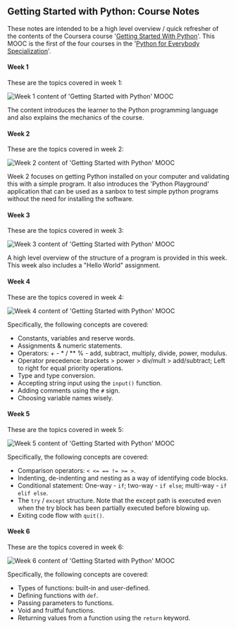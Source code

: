 ## Getting Started with Python: Course Notes

These notes are intended to be a high level overview / quick refresher of the contents of the Coursera course '[Getting Started With Python](https://www.coursera.org/learn/python/home/info)'. This MOOC is the first of the four courses in the '[Python for Everybody Specialization](https://www.coursera.org/specializations/python)'.

#### Week 1

These are the topics covered in week 1:

![Week 1 content of 'Getting Started with Python' MOOC](https://github.com/mariocpinto/0008_MOOC_Getting_Started_with_Python/blob/master/Images/Getting_Started_with_Python_Week_1_Contents.png)

The content introduces the learner to the Python programming language and also explains the mechanics of the course.

#### Week 2 

These are the topics covered in week 2:

![Week 2 content of 'Getting Started with Python' MOOC](https://github.com/mariocpinto/0008_MOOC_Getting_Started_with_Python/blob/master/Images/Getting_Started_with_Python_Week_2_Contents.png)

Week 2 focuses on getting Python installed on your computer and validating this with a simple program.
It also introduces the 'Python Playground' application that can be used as a sanbox to test simple python programs
without the need for installing the software.

#### Week 3 

These are the topics covered in week 3:

![Week 3 content of 'Getting Started with Python' MOOC](https://github.com/mariocpinto/0008_MOOC_Getting_Started_with_Python/blob/master/Images/Getting_Started_with_Python_Week_3_Contents.png)

A high level overview of the structure of a program is provided in this week. This week also includes a "Hello World" assignment.

#### Week 4

These are the topics covered in week 4:

![Week 4 content of 'Getting Started with Python' MOOC](https://github.com/mariocpinto/0008_MOOC_Getting_Started_with_Python/blob/master/Images/Getting_Started_with_Python_Week_4_Contents.png)

Specifically, the following concepts are covered:
* Constants, variables and reserve words.
* Assignments & numeric statements.
* Operators: + - * / ** % - add, subtract, multiply, divide, power, modulus.
* Operator precedence: brackets > power > div/mult > add/subtract; Left to right for equal priority operations.
* Type and type conversion.
* Accepting string input using the ```input()``` function.
* Adding comments using the ```#``` sign.
* Choosing variable names wisely.

#### Week 5

These are the topics covered in week 5:

![Week 5 content of 'Getting Started with Python' MOOC](https://github.com/mariocpinto/0008_MOOC_Getting_Started_with_Python/blob/master/Images/Getting_Started_with_Python_Week_5_Contents.png)

Specifically, the following concepts are covered:
* Comparison operators: ```< <= == != >= >```.
* Indenting, de-indenting and nesting as a way of identifying code blocks.
* Conditional statement: One-way - ```if```; two-way - ```if else```; multi-way - ```if elif else```.
* The ```try``` / ```except``` structure.
Note that the except path is executed even when the try block has been partially executed before blowing up.
* Exiting code flow with ```quit()```.

#### Week 6

These are the topics covered in week 6:

![Week 6 content of 'Getting Started with Python' MOOC](https://github.com/mariocpinto/0008_MOOC_Getting_Started_with_Python/blob/master/Images/Getting_Started_with_Python_Week_6_Contents.png)

Specifically, the following concepts are covered:
* Types of functions: built-in and user-defined.
* Defining functions with ```def```.
* Passing parameters to functions.
* Void and fruitful functions.
* Returning values from a function using the ```return``` keyword.
